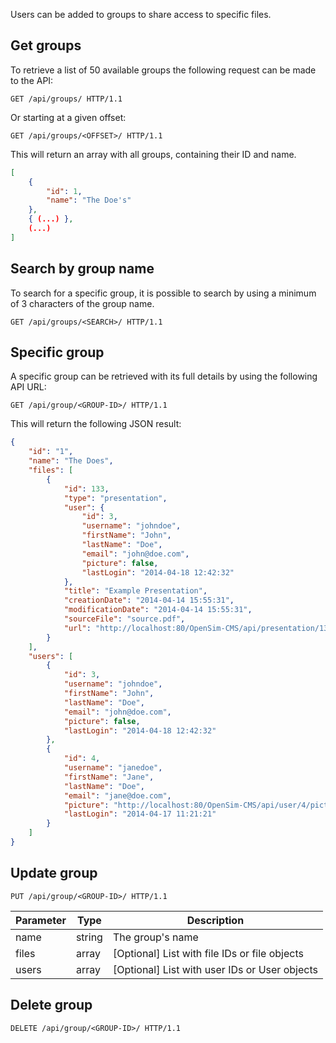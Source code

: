 Users can be added to groups to share access to specific files.

## Get groups
To retrieve a list of 50 available groups the following request can be made to the API:

```http
GET /api/groups/ HTTP/1.1
```

Or starting at a given offset:

```http
GET /api/groups/<OFFSET>/ HTTP/1.1
```

This will return an array with all groups, containing their ID and name.

```json
[
    {
        "id": 1,
        "name": "The Doe's"
    },
    { (...) },
    (...)
]
```

## Search by group name
To search for a specific group, it is possible to search by using a minimum of 3 characters of the group name.

```http
GET /api/groups/<SEARCH>/ HTTP/1.1
```

## Specific group
A specific group can be retrieved with its full details by using the following API URL:

```http
GET /api/group/<GROUP-ID>/ HTTP/1.1
```

This will return the following JSON result:

```json
{
    "id": "1",
    "name": "The Does",
    "files": [
        {
            "id": 133,
            "type": "presentation",
            "user": {
                "id": 3,
                "username": "johndoe",
                "firstName": "John",
                "lastName": "Doe",
                "email": "john@doe.com",
                "picture": false,
                "lastLogin": "2014-04-18 12:42:32"
            },
            "title": "Example Presentation",
            "creationDate": "2014-04-14 15:55:31",
            "modificationDate": "2014-04-14 15:55:31",
            "sourceFile": "source.pdf",
            "url": "http://localhost:80/OpenSim-CMS/api/presentation/133/"
        }
    ],
    "users": [
        {
            "id": 3,
            "username": "johndoe",
            "firstName": "John",
            "lastName": "Doe",
            "email": "john@doe.com",
            "picture": false,
            "lastLogin": "2014-04-18 12:42:32"
        },
        {
            "id": 4,
            "username": "janedoe",
            "firstName": "Jane",
            "lastName": "Doe",
            "email": "jane@doe.com",
            "picture": "http://localhost:80/OpenSim-CMS/api/user/4/picture/",
            "lastLogin": "2014-04-17 11:21:21"
        }
    ]
}
```

## Update group

```http
PUT /api/group/<GROUP-ID>/ HTTP/1.1
```

| Parameter         | Type      | Description                                                       |
|-------------------|-----------|-------------------------------------------------------------------|
| name              | string    | The group's name                                                  |
| files             | array     | [Optional] List with file IDs or file objects                     |
| users             | array     | [Optional] List with user IDs or User objects                     |

## Delete group
```http
DELETE /api/group/<GROUP-ID>/ HTTP/1.1
```
